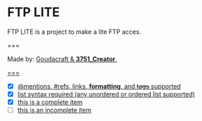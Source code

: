 FTP LITE
===

FTP LITE is a project to make a lite FTP acces.

===

Made by: <u>Goudacraft & __3751_Creator__.

===

- [x] @mentions, #refs, [links](), **formatting**, and <del>tags</del> supported
- [x] list syntax required (any unordered or ordered list supported)
- [x] this is a complete item
- [ ] this is an incomplete item